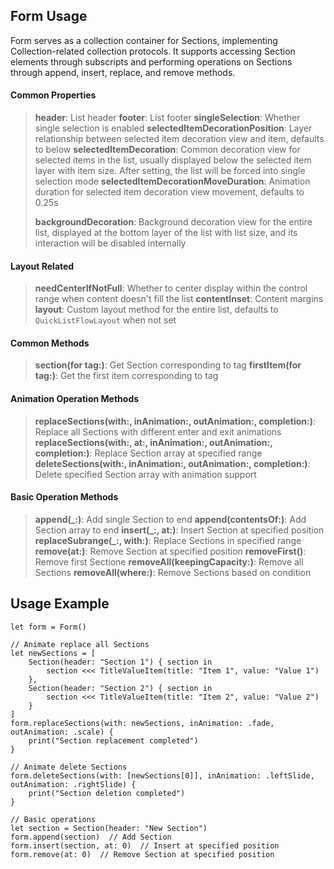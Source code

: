 ## Form Usage

Form serves as a collection container for Sections, implementing Collection-related collection protocols. It supports accessing Section elements through subscripts and performing operations on Sections through append, insert, replace, and remove methods.

#### Common Properties

> **header**: List header
> **footer**: List footer
> **singleSelection**: Whether single selection is enabled
> **selectedItemDecorationPosition**: Layer relationship between selected item decoration view and item, defaults to below
> **selectedItemDecoration**: Common decoration view for selected items in the list, usually displayed below the selected item layer with item size. After setting, the list will be forced into single selection mode
> **selectedItemDecorationMoveDuration**: Animation duration for selected item decoration view movement, defaults to 0.25s
>
> **backgroundDecoration**: Background decoration view for the entire list, displayed at the bottom layer of the list with list size, and its interaction will be disabled internally

#### Layout Related

> **needCenterIfNotFull**: Whether to center display within the control range when content doesn't fill the list
> **contentInset**: Content margins
> **layout**: Custom layout method for the entire list, defaults to `QuickListFlowLayout` when not set

#### Common Methods
> **section(for tag:)**: Get Section corresponding to tag
> **firstItem(for tag:)**: Get the first item corresponding to tag

#### Animation Operation Methods
> **replaceSections(with:, inAnimation:, outAnimation:, completion:)**: Replace all Sections with different enter and exit animations
> **replaceSections(with:, at:, inAnimation:, outAnimation:, completion:)**: Replace Section array at specified range
> **deleteSections(with:, inAnimation:, outAnimation:, completion:)**: Delete specified Section array with animation support

#### Basic Operation Methods
> **append(_:)**: Add single Section to end
> **append(contentsOf:)**: Add Section array to end
> **insert(_:, at:)**: Insert Section at specified position
> **replaceSubrange(_:, with:)**: Replace Sections in specified range
> **remove(at:)**: Remove Section at specified position
> **removeFirst()**: Remove first Sectione
> **removeAll(keepingCapacity:)**: Remove all Sections
> **removeAll(where:)**: Remove Sections based on condition

## Usage Example
```
let form = Form()

// Animate replace all Sections
let newSections = [
    Section(header: "Section 1") { section in
        section <<< TitleValueItem(title: "Item 1", value: "Value 1")
    },
    Section(header: "Section 2") { section in
        section <<< TitleValueItem(title: "Item 2", value: "Value 2")
    }
]
form.replaceSections(with: newSections, inAnimation: .fade, outAnimation: .scale) {
    print("Section replacement completed")
}

// Animate delete Sections
form.deleteSections(with: [newSections[0]], inAnimation: .leftSlide, outAnimation: .rightSlide) {
    print("Section deletion completed")
}

// Basic operations
let section = Section(header: "New Section")
form.append(section)  // Add Section
form.insert(section, at: 0)  // Insert at specified position
form.remove(at: 0)  // Remove Section at specified position
```
